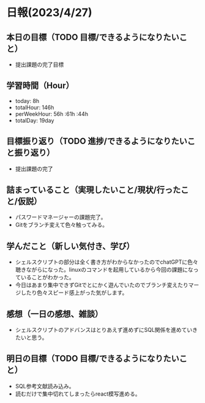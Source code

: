# 日報(2023/4/27)

## 本日の目標（TODO 目標/できるようになりたいこと）

- 提出課題の完了目標

## 学習時間（Hour）
- today: 8h
- totalHour: 146h
- perWeekHour: 56h :61h :44h
- totalDay: 19day

## 目標振り返り（TODO 進捗/できるようになりたいこと振り返り）

- 提出課題の完了

## 詰まっていること（実現したいこと/現状/行ったこと/仮説）

- パスワードマネージャーの課題完了。
- Gitをブランチ変えて色々触ってみる。

## 学んだこと（新しい気付き、学び）

- シェルスクリプトの部分は全く書き方がわからなかったのでchatGPTに色々聴きながらになった。linuxのコマンドを起用しているから今回の課題になっていることがわかった。
- 今日はあまり集中できずGitでとにかく遊んでいたのでブランチ変えたりマージしたり色々スピード感上がった気がします。

## 感想（一日の感想、雑談）

- シェルスクリプトのアドバンスはとりあえず進めずにSQL関係を進めていきたいと思う。

## 明日の目標（TODO 目標/できるようになりたいこと）

- SQL参考文献読み込み。
- 読むだけで集中切れてしまったらreact模写進める。